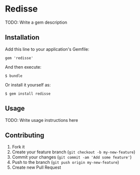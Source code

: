 # Redisse

TODO: Write a gem description

## Installation

Add this line to your application's Gemfile:

    gem 'redisse'

And then execute:

    $ bundle

Or install it yourself as:

    $ gem install redisse

## Usage

TODO: Write usage instructions here

## Contributing

1. Fork it
2. Create your feature branch (`git checkout -b my-new-feature`)
3. Commit your changes (`git commit -am 'Add some feature'`)
4. Push to the branch (`git push origin my-new-feature`)
5. Create new Pull Request
